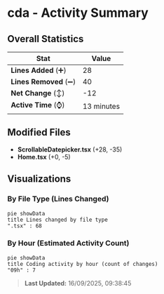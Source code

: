 # cda - Activity Summary 

## Overall Statistics

| Stat                   | Value                                                             |
| ---------------------- | ----------------------------------------------------------------- |
| **Lines Added** (➕)   | 28                                          |
| **Lines Removed** (➖) | 40                                        |
| **Net Change** (↕)    | -12                |
| **Active Time** (⌚)   | 13 minutes |


## Modified Files
- **ScrollableDatepicker.tsx** (+28, -35)
- **Home.tsx** (+0, -5)

## Visualizations

### By File Type (Lines Changed)

```mermaid
pie showData
title Lines changed by file type
".tsx" : 68
```

### By Hour (Estimated Activity Count)

```mermaid
pie showData
title Coding activity by hour (count of changes)
"09h" : 7
```


> **Last Updated:** 16/09/2025, 09:38:45